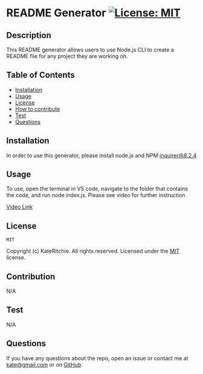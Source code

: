 # README Generator [![License: MIT](https://img.shields.io/badge/License-MIT-yellow.svg)](https://opensource.org/licenses/MIT)

  ## Description 

  This README generator allows users to use Node.js CLI to create a README file for any project they are working on.

  ## Table of Contents

  - [Installation](#Installation)
  - [Usage](#Usage)
  - [License](#License)
  - [How to contribute](#Contribution)
  - [Test](#Test)
  - [Questions](#Questions)

  ## Installation

  In order to use this generator, please install node.js and NPM inquirer@8.2.4

  ## Usage

  To use, open the terminal in VS code, navigate to the folder that contains the code, and run node index.js.  Please see video for further instruction

  [Video Link](https://drive.google.com/file/d/1-uRcsW8_hg3fmxbAkWYLNFusddbW4hcn/view)

   
  ## License 
    MIT 

  Copyright (c) KateRitchie.  All rights reserved. Licensed under the [MIT](https://choosealicense.com/licenses/mit/) license.

  ## Contribution

   N/A

  ## Test

  N/A

  ## Questions

  If you have any questions about the repo, open an issue or contact me at kate@gmail.com or on [GitHub](https://github.com/KateRitchie).
  
